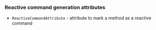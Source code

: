 ### Reactive command generation attributes
- `ReactiveCommandAttribute` - attribute to mark a method as a reactive command